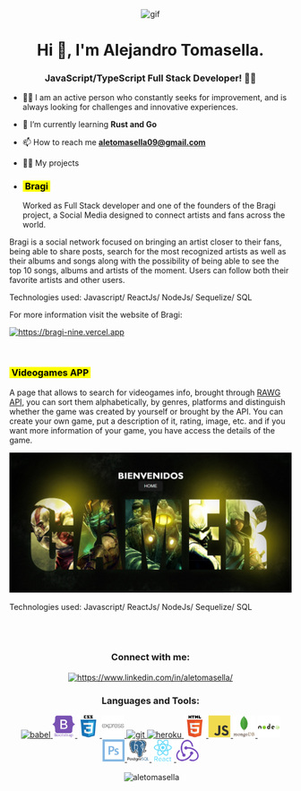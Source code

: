 <p align="center"><img align="center" src="https://i.pinimg.com/originals/e4/26/70/e426702edf874b181aced1e2fa5c6cde.gif" alt="gif" /><p>

<h1 align="center">Hi 👋, I'm Alejandro Tomasella.</h1>
<h3 align="center">JavaScript/TypeScript Full Stack Developer! 💛💙</h3>

- 🙍‍♂️ I am an active person who constantly seeks for improvement, and is always looking for challenges and innovative experiences.

- 🌱 I’m currently learning **Rust and Go**

- 📫 How to reach me **aletomasella09@gmail.com**

- 👨‍💻 My projects
- <h3><mark>&nbsp;Bragi&nbsp;</mark></h3>


    Worked as Full Stack developer and one of the founders of the Bragi project, a Social Media designed to connect artists and fans across the world.

Bragi is a social network focused on bringing an artist closer to their fans, being able to share posts, search for the most recognized artists as well as their albums and songs along with the possibility of being able to see the top 10 songs, albums and artists of the moment. Users can follow both their favorite artists and other users. 

Technologies used: Javascript/ ReactJs/ NodeJs/ Sequelize/ SQL

For more information visit the website of Bragi:


<a href="https://bragi-nine.vercel.app/" target="blank"><img src="https://i.imgur.com/4UBgUvv.png" alt="https://bragi-nine.vercel.app"/></a>

<br/>

<h3><mark>&nbsp;Videogames APP&nbsp;</mark></h3>
A page that allows to search for videogames info, brought through <a href="https://rawg.io/apidocs">RAWG API</a>, you can sort them alphabetically, by genres, platforms and distinguish whether the game was created by yourself or brought by the API.
You can create your own game, put a description of it, rating, image, etc. and if you want more information of your game, you have access the details of the game.
<p>
    <a><img src="https://github.com/aletomasella/aletomasella/blob/main/Images/landing.png" alt="Videogame App"></a>
</p>
Technologies used: Javascript/ ReactJs/ NodeJs/ Sequelize/ SQL

<br/><br/>




<h3 align="center">Connect with me:</h3>
<p align="center">
<a href="https://www.linkedin.com/in/aletomasella/" target="blank"><img align="center" src="https://raw.githubusercontent.com/rahuldkjain/github-profile-readme-generator/master/src/images/icons/Social/linked-in-alt.svg" alt="https://www.linkedin.com/in/aletomasella/" height="30" width="40" /></a>
</p>

<h3 align="center">Languages and Tools:</h3>
<p align="center"> <a href="https://babeljs.io/" target="_blank" rel="noreferrer"> <img src="https://www.vectorlogo.zone/logos/babeljs/babeljs-icon.svg" alt="babel" width="40" height="40"/> </a> <a href="https://getbootstrap.com" target="_blank" rel="noreferrer"> <img src="https://raw.githubusercontent.com/devicons/devicon/master/icons/bootstrap/bootstrap-plain-wordmark.svg" alt="bootstrap" width="40" height="40"/> </a> <a href="https://www.w3schools.com/css/" target="_blank" rel="noreferrer"> <img src="https://raw.githubusercontent.com/devicons/devicon/master/icons/css3/css3-original-wordmark.svg" alt="css3" width="40" height="40"/> </a> <a href="https://expressjs.com" target="_blank" rel="noreferrer"> <img src="https://raw.githubusercontent.com/devicons/devicon/master/icons/express/express-original-wordmark.svg" alt="express" width="40" height="40"/> </a> <a href="https://git-scm.com/" target="_blank" rel="noreferrer"> <img src="https://www.vectorlogo.zone/logos/git-scm/git-scm-icon.svg" alt="git" width="40" height="40"/> </a> <a href="https://heroku.com" target="_blank" rel="noreferrer"> <img src="https://www.vectorlogo.zone/logos/heroku/heroku-icon.svg" alt="heroku" width="40" height="40"/> </a> <a href="https://www.w3.org/html/" target="_blank" rel="noreferrer"> <img src="https://raw.githubusercontent.com/devicons/devicon/master/icons/html5/html5-original-wordmark.svg" alt="html5" width="40" height="40"/> </a> <a href="https://developer.mozilla.org/en-US/docs/Web/JavaScript" target="_blank" rel="noreferrer"> <img src="https://raw.githubusercontent.com/devicons/devicon/master/icons/javascript/javascript-original.svg" alt="javascript" width="40" height="40"/> </a> <a href="https://www.mongodb.com/" target="_blank" rel="noreferrer"> <img src="https://raw.githubusercontent.com/devicons/devicon/master/icons/mongodb/mongodb-original-wordmark.svg" alt="mongodb" width="40" height="40"/> </a> <a href="https://nodejs.org" target="_blank" rel="noreferrer"> <img src="https://raw.githubusercontent.com/devicons/devicon/master/icons/nodejs/nodejs-original-wordmark.svg" alt="nodejs" width="40" height="40"/> </a> <a href="https://www.photoshop.com/en" target="_blank" rel="noreferrer"> <img src="https://raw.githubusercontent.com/devicons/devicon/master/icons/photoshop/photoshop-line.svg" alt="photoshop" width="40" height="40"/> </a> <a href="https://www.postgresql.org" target="_blank" rel="noreferrer"> <img src="https://raw.githubusercontent.com/devicons/devicon/master/icons/postgresql/postgresql-original-wordmark.svg" alt="postgresql" width="40" height="40"/> </a> <a href="https://reactjs.org/" target="_blank" rel="noreferrer"> <img src="https://raw.githubusercontent.com/devicons/devicon/master/icons/react/react-original-wordmark.svg" alt="react" width="40" height="40"/> </a> <a href="https://redux.js.org" target="_blank" rel="noreferrer"> <img src="https://raw.githubusercontent.com/devicons/devicon/master/icons/redux/redux-original.svg" alt="redux" width="40" height="40"/> </a> </p>

<p align="center">&nbsp;<img align="center" src="https://github-readme-stats.vercel.app/api?username=aletomasella&show_icons=true&theme=dracula&locale=en" alt="aletomasella" /></p>
